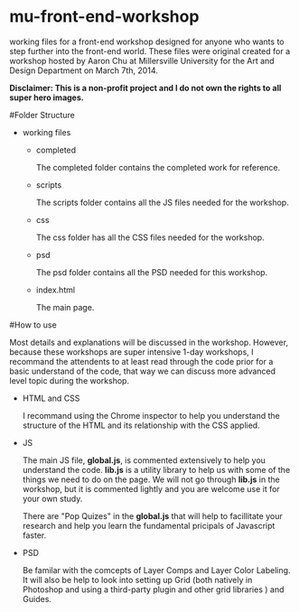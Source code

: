 mu-front-end-workshop
=====================

working files for a front-end workshop designed for anyone who wants to step further into the front-end world. These files were original created for a workshop hosted by Aaron Chu at Millersville University for the Art and Design Department on March 7th, 2014.

**Disclaimer: This is a non-profit project and I do not own the rights to all super hero images.**

#Folder Structure
+ working files
	- completed

		The completed folder contains the completed work for reference.

	- scripts

		The scripts folder contains all the JS files needed for the workshop.

	- css

		The css folder has all the CSS files needed for the workshop.

	- psd

		The psd folder contains all the PSD needed for this workshop.

	- index.html

		The main page.

#How to use

	
Most details and explanations will be discussed in the workshop. However, because these workshops are super intensive 1-day workshops, I recommand the attendents to at least read through the code prior for a basic understand of the code, that way we can discuss more advanced level topic during the workshop. 

+ HTML and CSS

	I recommand using the Chrome inspector to help you understand the structure of the HTML and its relationship with the CSS applied. 

+ JS

	The main JS file, **global.js**, is commented extensively to help you understand the code. **lib.js** is a utility library to help us with some of the things we need to do on the page. We will not go through **lib.js** in the workshop, but it is commented lightly and you are welcome use it for your own study.

	There are "Pop Quizes" in the **global.js** that will help to facillitate your research and help you learn the fundamental pricipals of Javascript faster.

+ PSD
	
	Be familar with the comcepts of Layer Comps and Layer Color Labeling. It will also be help to look into setting up Grid (both natively in Photoshop and using a third-party plugin and other grid libraries ) and Guides.


